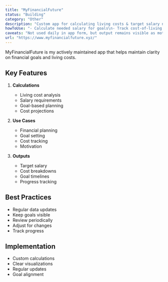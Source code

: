 ```yaml
---
title: "MyFinancialFuture"
status: "Building"
category: "Other"
description: "Custom app for calculating living costs & target salary needs"
howToUse: "- Calculate needed salary for goals\n- Track cost-of-living data\n- Maintain financial awareness\n- Set motivational targets"
caveats: "Not used daily in app form, but output remains visible as motivation"
url: "https://www.myfinancialfuture.xyz/"
---
```


MyFinancialFuture is my actively maintained app that helps maintain clarity on financial goals and living costs.

## Key Features

1. **Calculations**
   - Living cost analysis
   - Salary requirements
   - Goal-based planning
   - Cost projections

2. **Use Cases**
   - Financial planning
   - Goal setting
   - Cost tracking
   - Motivation

3. **Outputs**
   - Target salary
   - Cost breakdowns
   - Goal timelines
   - Progress tracking

## Best Practices

- Regular data updates
- Keep goals visible
- Review periodically
- Adjust for changes
- Track progress

## Implementation

- Custom calculations
- Clear visualizations
- Regular updates
- Goal alignment 